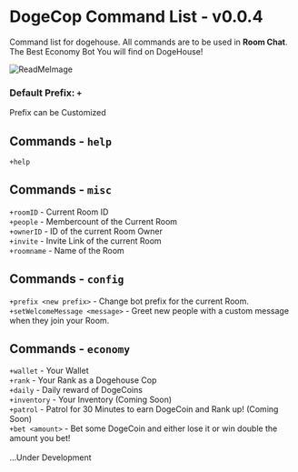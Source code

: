 # DogeCop Command List - v0.0.4

Command list for dogehouse. All commands are to be used in **Room Chat**. The Best Economy Bot You will find on DogeHouse!

![ReadMeImage](https://steamcdn-a.akamaihd.net/steamcommunity/public/images/avatars/0e/0e0fe01692ebc7c4fcdef9750072c8974b2bf7a8_full.jpg) 

### Default Prefix: `+` 

Prefix can be Customized

## Commands - `help`

`+help`

## Commands - `misc`

`+roomID` - Current Room ID <br/>
`+people` - Membercount of the Current Room<br/>
`+ownerID` - ID of the current Room Owner<br/>
`+invite` - Invite Link of the current Room<br/>
`+roomname` - Name of the Room<br/>

## Commands - `config`

`+prefix <new prefix>` - Change bot prefix for the current Room. <br />
`+setWelcomeMessage <message>` - Greet new people with a custom message when they join your Room.

## Commands - `economy`

`+wallet` - Your Wallet<br/>
`+rank` - Your Rank as a Dogehouse Cop<br/>
`+daily` - Daily reward of DogeCoins<br/>
`+inventory` - Your Inventory (Coming Soon)<br/>
`+patrol` - Patrol for 30 Minutes to earn DogeCoin and Rank up! (Coming Soon)<br/>
`+bet <amount>` - Bet some DogeCoin and either lose it or win double the amount you bet!<br/>
<br/>
...Under Development

